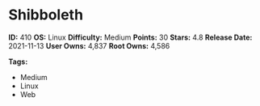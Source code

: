 # Shibboleth

**ID:** 410
**OS:** Linux
**Difficulty:** Medium
**Points:** 30
**Stars:** 4.8
**Release Date:** 2021-11-13
**User Owns:** 4,837
**Root Owns:** 4,586

**Tags:**
- Medium
- Linux
- Web

